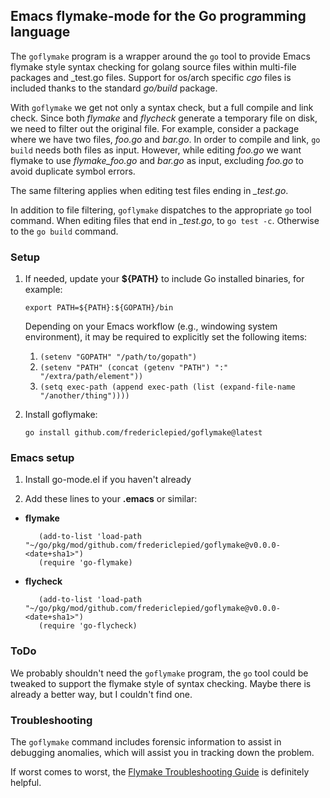 ## Emacs flymake-mode for the Go programming language

The `goflymake` program is a wrapper around the `go` tool to provide
Emacs flymake style syntax checking for golang source files within
multi-file packages and _test.go files.  Support for os/arch specific
*cgo* files is included thanks to the standard *go/build* package.

With `goflymake` we get not only a syntax check, but a full compile and link check.
Since both *flymake* and *flycheck* generate a temporary file on disk, we need
to filter out the original file.  For example, consider a package where we have
two files, *foo.go* and *bar.go*.  In order to compile and link, `go build`
needs both files as input.  However, while editing *foo.go* we want flymake to
use *flymake_foo.go* and *bar.go* as input, excluding *foo.go* to avoid
duplicate symbol errors.

The same filtering applies when editing test files ending in *_test.go*.

In addition to file filtering, `goflymake` dispatches to the appropriate `go`
tool command.  When editing files that end in *_test.go*, to `go test -c`.
Otherwise to the `go build` command.

### Setup

 1. If needed, update your **${PATH}** to include Go installed binaries, for example:

    `export PATH=${PATH}:${GOPATH}/bin`

    Depending on your Emacs workflow (e.g., windowing system environment), it may be required to explicitly set
the following items:
    1. ``(setenv "GOPATH" "/path/to/gopath")``
    2. ``(setenv "PATH" (concat (getenv "PATH") ":" "/extra/path/element"))``
    3. ``(setq exec-path (append exec-path (list (expand-file-name "/another/thing"))))``

 2. Install goflymake:

    `go install github.com/fredericlepied/goflymake@latest`

### Emacs setup

 1. Install go-mode.el if you haven't already

 2. Add these lines to your **.emacs** or similar:

   * **flymake**

            (add-to-list 'load-path "~/go/pkg/mod/github.com/fredericlepied/goflymake@v0.0.0-<date+sha1>")
            (require 'go-flymake)

   * **flycheck**

            (add-to-list 'load-path "~/go/pkg/mod/github.com/fredericlepied/goflymake@v0.0.0-<date+sha1>")
            (require 'go-flycheck)


### ToDo

We probably shouldn't need the `goflymake` program, the `go` tool could
be tweaked to support the flymake style of syntax checking.
Maybe there is already a better way, but I couldn't find one.

### Troubleshooting

The ``goflymake`` command includes forensic information to assist in debugging
anomalies, which will assist you in tracking down the problem.

If worst comes to worst, the [Flymake Troubleshooting Guide](http://www.gnu.org/software/emacs/manual/html_node/flymake/Troubleshooting.html)
is definitely helpful.
